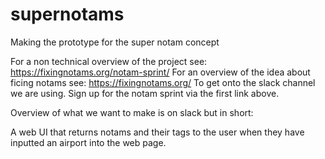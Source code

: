 # supernotams
Making the prototype for the super notam concept

For a non technical overview of the project see: https://fixingnotams.org/notam-sprint/
For an overview of the idea about ficing notams see: https://fixingnotams.org/
To get onto the slack channel we are using. Sign up for the notam sprint via the first link above.

Overview of what we want to make is on slack but in short:

A web UI that returns notams and their tags to the user when they have inputted an airport into the web page.
